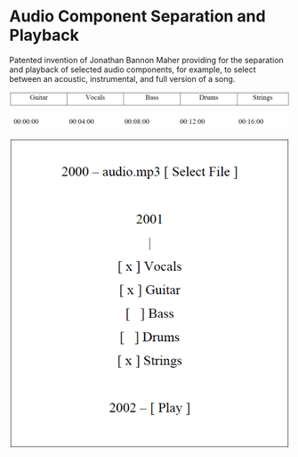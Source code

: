 # Audio Component Separation and Playback

Patented invention of Jonathan Bannon Maher providing for the separation and playback of selected audio components, for example, to select between an acoustic, instrumental, and full version of a song.

![](/audio_format.png)

![](/audio_interface.png)
